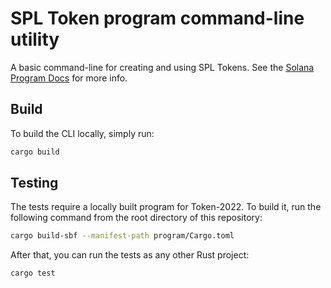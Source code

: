 # SPL Token program command-line utility

A basic command-line for creating and using SPL Tokens.  See the
[Solana Program Docs](https://www.solana-program.com/docs/token) for more info.

## Build

To build the CLI locally, simply run:

```sh
cargo build
```

## Testing

The tests require a locally built program for Token-2022. To build it, run the
following command from the root directory of this repository:

```sh
cargo build-sbf --manifest-path program/Cargo.toml
```

After that, you can run the tests as any other Rust project:

```sh
cargo test
```
